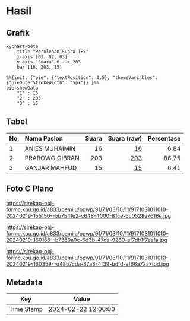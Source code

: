 # Hasil

## Grafik

```mermaid
xychart-beta
    title "Perolehan Suara TPS"
    x-axis [01, 02, 03]
    y-axis "Suara" 0 --> 203
    bar [16, 203, 15]
```

```mermaid
%%{init: {"pie": {"textPosition": 0.5}, "themeVariables": {"pieOuterStrokeWidth": "5px"}} }%%
pie showData
    "1" : 16
    "2" : 203
    "3" : 15
```

## Tabel

| No. | Nama Paslon    | Suara | Suara (raw) | Persentase |
|:--- |:-------------- | -----:| -----------:| ----------:|
| 1   | ANIES MUHAIMIN | 16    | [16][p-1]   | 6,84       |
| 2   | PRABOWO GIBRAN | 203   | [203][p-2]  | 86,75      |
| 3   | GANJAR MAHFUD  | 15    | [15][p-3]   | 6,41       |


[p-1]: https://github.com/gigit-pemilu/pemilu-2024-91-papua/blob/main/pilpres/hitung-suara/sub/91-papua/sub/71-kota-jayapura/sub/03-abepura/sub/1011-abepantai/sub/010-tps/sub/paslon-1.txt
[p-2]: https://github.com/gigit-pemilu/pemilu-2024-91-papua/blob/main/pilpres/hitung-suara/sub/91-papua/sub/71-kota-jayapura/sub/03-abepura/sub/1011-abepantai/sub/010-tps/sub/paslon-2.txt
[p-3]: https://github.com/gigit-pemilu/pemilu-2024-91-papua/blob/main/pilpres/hitung-suara/sub/91-papua/sub/71-kota-jayapura/sub/03-abepura/sub/1011-abepantai/sub/010-tps/sub/paslon-3.txt

## Foto C Plano

https://sirekap-obj-formc.kpu.go.id/a833/pemilu/ppwp/91/71/03/10/11/9171031011010-20240219-155150--5b7541e2-c648-4000-81ce-6c0528e7616e.jpg

https://sirekap-obj-formc.kpu.go.id/a833/pemilu/ppwp/91/71/03/10/11/9171031011010-20240219-160158--b7350a0c-6d3b-47da-9280-af7db1f7aafa.jpg

https://sirekap-obj-formc.kpu.go.id/a833/pemilu/ppwp/91/71/03/10/11/9171031011010-20240219-160359--d48b7cda-87a8-4f39-bdfd-ef66a72a7fdd.jpg


## Metadata

| Key        | Value               |
| ---------- | ------------------- |
| Time Stamp | 2024-02-22 12:00:00 |



